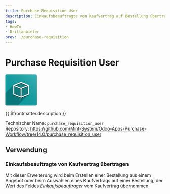 ```yaml
---
title: Purchase Requisition User
description: Einkaufsbeauftragte von Kaufvertrag auf Bestellung übertragen.
tags:
- HowTo
- Drittanbieter
prev: ./purchase-requisition
---
```

# Purchase Requisition User
![icon_oms_box](attachments/icon_oms_box.png)

{{ $frontmatter.description }}

Technischer Name: `purchase_requisition_user`\
Repository: <https://github.com/Mint-System/Odoo-Apps-Purchase-Workflow/tree/14.0/purchase_requisition_user>

## Verwendung

### Einkaufsbeauftragte von Kaufvertrag übertragen

Mit dieser Erweiterung wird beim Erstellen einer Bestellung aus einem Angebot oder beim Auswählen eines Kaufvertrags auf einer Bestellung, der Wert des Feldes *Einkaufsbeauftrager* vom Kaufvertrag übernommen.

